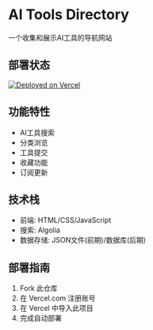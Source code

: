 # AI Tools Directory
一个收集和展示AI工具的导航网站

## 部署状态
[![Deployed on Vercel](https://therealsujitk-vercel-badge.vercel.app/?app=ai-tools)](https://vercel.com)

## 功能特性
- AI工具搜索
- 分类浏览
- 工具提交
- 收藏功能
- 订阅更新

## 技术栈
- 前端: HTML/CSS/JavaScript
- 搜索: Algolia
- 数据存储: JSON文件(前期)/数据库(后期) 

## 部署指南
1. Fork 此仓库
2. 在 Vercel.com 注册账号
3. 在 Vercel 中导入此项目
4. 完成自动部署